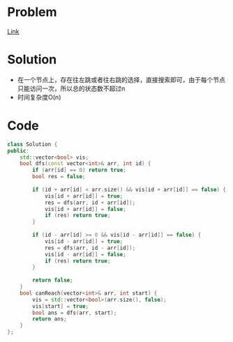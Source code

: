 
# Problem
[Link](https://leetcode-cn.com/problems/jump-game-iii/)

# Solution

* 在一个节点上，存在往左跳或者往右跳的选择，直接搜索即可，由于每个节点只能访问一次，所以总的状态数不超过n
* 时间复杂度O(n)

# Code
```cpp
class Solution {
public:
    std::vector<bool> vis;
    bool dfs(const vector<int>& arr, int id) {
        if (arr[id] == 0) return true;
        bool res = false;
        
        if (id + arr[id] < arr.size() && vis[id + arr[id]] == false) {
            vis[id + arr[id]] = true;
            res = dfs(arr, id + arr[id]);
            vis[id + arr[id]] = false;
            if (res) return true;
        }
        
        if (id - arr[id] >= 0 && vis[id - arr[id]] == false) {
            vis[id - arr[id]] = true;
            res = dfs(arr, id - arr[id]);
            vis[id - arr[id]] = false;
            if (res) return true;
        }
        
        return false;
    }
    bool canReach(vector<int>& arr, int start) {
        vis = std::vector<bool>(arr.size(), false);
        vis[start] = true;
        bool ans = dfs(arr, start);
        return ans;
    }
};
```